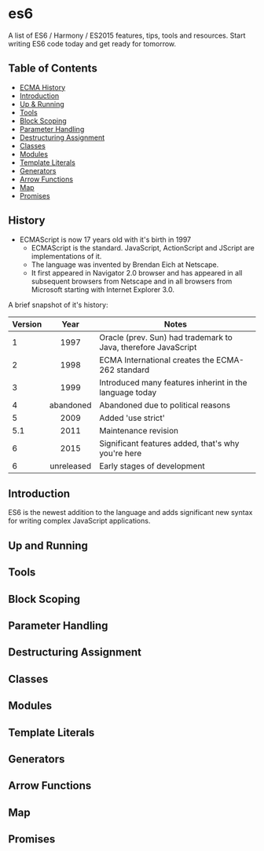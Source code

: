 # es6
A list of ES6 / Harmony / ES2015 features, tips, tools and resources. Start writing ES6 code today and get ready for tomorrow.

## Table of Contents
* [ECMA History](#history)
* [Introduction](#introduction)
* [Up & Running](#up-and-running)
* [Tools](#tools)
* [Block Scoping](#block-scoping)
* [Parameter Handling](#paramater-handling)
* [Destructuring Assignment](#destructuring-assignment)
* [Classes](#classes)
* [Modules](#modules)
* [Template Literals](#template-literals)
* [Generators](#generators)
* [Arrow Functions](#arrow-functions)
* [Map](#map)
* [Promises](#promises)

## History
* ECMAScript is now 17 years old with it's birth in 1997 
  * ECMAScript is the standard. JavaScript, ActionScript and JScript are implementations of it.
  * The language was invented by Brendan Eich at Netscape. 
  * It first appeared in Navigator 2.0 browser and has appeared in all subsequent browsers from Netscape and in all browsers from Microsoft starting with Internet Explorer 3.0. 

A brief snapshot of it's history:

| Version  | Year          | Notes                                                                   |
| -------- |:-------------:|-------------------------------------------------------------------------|
| 1        | 1997          |      Oracle (prev. Sun) had trademark to Java, therefore JavaScript     |
| 2        | 1998          |      ECMA International creates the ECMA-262 standard                   |
| 3        | 1999          |      Introduced many features inherint in the language today            |
| 4        | abandoned     |      Abandoned due to political reasons                                 |
| 5        | 2009          |      Added 'use strict'                                                 |
| 5.1      | 2011          |      Maintenance revision                                               |
| 6        | 2015          |      Significant features added, that's why you're here                 |
| 6        | unreleased    |      Early stages of development                                        |

## Introduction
ES6 is the newest addition to the language and adds significant new syntax for writing complex JavaScript applications.

## Up and Running

## Tools

## Block Scoping

## Parameter Handling

## Destructuring Assignment

## Classes

## Modules

## Template Literals

## Generators

## Arrow Functions

## Map

## Promises
